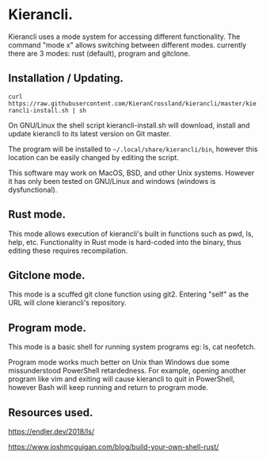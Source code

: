 # Kierancli.

Kierancli uses a mode system for accessing different functionality.
The command "mode x" allows switching between different modes. currently there are 3 modes:
rust (default), program and gitclone.

## Installation / Updating.
``curl https://raw.githubusercontent.com/KieranCrossland/kierancli/master/kierancli-install.sh | sh``

On GNU/Linux the shell script kierancli-install.sh
will download, install and update kierancli to its latest version on Git master.

The program will be installed to `~/.local/share/kierancli/bin`, however this location can be easily changed by editing the script.

This software may work on MacOS, BSD, and other Unix systems. However it has only been tested on GNU/Linux and windows (windows is dysfunctional).

## Rust mode.
This mode allows execution of kierancli's built in functions such as pwd, ls, help, etc.
Functionality in Rust mode is hard-coded into the binary, thus editing these requires recompilation.

## Gitclone mode.
This mode is a scuffed git clone function using git2.
Entering "self" as the URL will clone kierancli's repository. 

## Program mode.
This mode is a basic shell for running system programs eg: ls, cat neofetch.

Program mode works much better on Unix than Windows due some missunderstood PowerShell retardedness.
For example, opening another program like vim and exiting will cause kierancli to quit in PowerShell,
however Bash will keep running and return to program mode.

## Resources used.
https://endler.dev/2018/ls/

https://www.joshmcguigan.com/blog/build-your-own-shell-rust/
